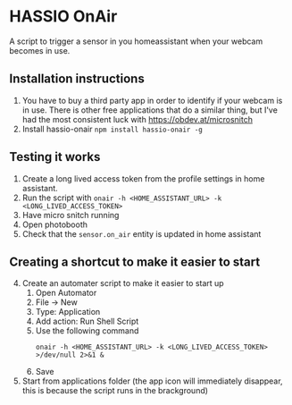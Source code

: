 # HASSIO OnAir

A script to trigger a sensor in you homeassistant when your webcam becomes in use.

## Installation instructions

1. You have to buy a third party app in order to identify if your webcam is in use. There is other free applications that do a similar thing, but I've had the most consistent luck with https://obdev.at/microsnitch
2. Install hassio-onair `npm install hassio-onair -g`

## Testing it works
1. Create a long lived access token from the profile settings in home assistant.
2. Run the script with `onair -h <HOME_ASSISTANT_URL> -k <LONG_LIVED_ACCESS_TOKEN>`
3. Have micro snitch running
3. Open photobooth
4. Check that the `sensor.on_air` entity is updated in home assistant

## Creating a shortcut to make it easier to start
4. Create an automater script to make it easier to start up
   1. Open Automator
   2. File -> New
   3. Type: Application
   4. Add action: Run Shell Script
   5. Use the following command
      ```
      onair -h <HOME_ASSISTANT_URL> -k <LONG_LIVED_ACCESS_TOKEN> >/dev/null 2>&1 &
      ```
   6. Save
7. Start from applications folder (the app icon will immediately disappear, this is because the script runs in the brackground)
